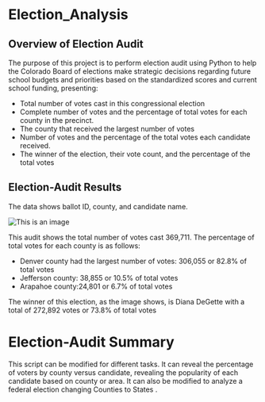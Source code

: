 # Election_Analysis
## Overview of Election Audit
The purpose of this project is to perform election audit using Python to help the Colorado Board of elections make strategic decisions regarding future school budgets and priorities based on the standardized scores and current school funding, presenting:
  
  - Total number of votes cast in this congressional election
  - Complete number of votes and the percentage of total votes for each county in the precinct.
  - The county that received the largest number of votes
  - Number of votes and the percentage of the total votes each candidate received.
  - The winner of the election, their vote count, and the percentage of the total votes
  

## Election-Audit Results
The data shows ballot ID, county, and candidate name.

![This is an image](https://github.com/Fbullman/Election_Analysis/blob/main/Election%20Results.png)

This audit shows the total number of votes cast 369,711.
The percentage of total votes for each county is as follows:

- Denver county had the largest number of votes: 306,055 or 82.8% of total votes
- Jefferson county: 38,855 or 10.5% of total votes
- Arapahoe county:24,801 or 6.7% of total votes

The winner of this election, as the image shows, is Diana DeGette with a total of 272,892 votes or 73.8% of total votes 

# Election-Audit Summary

This script can be modified for different tasks. It can reveal the percentage of voters by county versus candidate, revealing the popularity of each candidate based on county or area. It can also be modified to analyze a federal election changing Counties to States .


